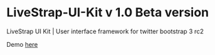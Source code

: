 LiveStrap-UI-Kit v 1.0  <strong>Beta version </strong>
================

LiveStrap UI Kit | User interface framework for twitter bootstrap 3 rc2 


Demo
<a href="http://livebooster.com/" class="button minibutton">here</a>
   
